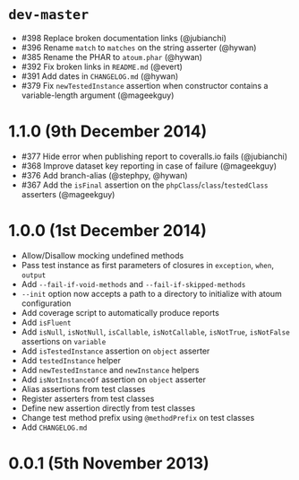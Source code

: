 # `dev-master`

* #398 Replace broken documentation links (@jubianchi)
* #396 Rename `match` to `matches` on the string asserter (@hywan)
* #385 Rename the PHAR to `atoum.phar` (@hywan)
* #392 Fix broken links in `README.md` (@evert)
* #391 Add dates in `CHANGELOG.md` (@hywan)
* #379 Fix `newTestedInstance` assertion when constructor contains a variable-length argument (@mageekguy)

# 1.1.0 (9th December 2014)

* #377 Hide error when publishing report to coveralls.io fails (@jubianchi)
* #368 Improve dataset key reporting in case of failure (@mageekguy)
* #376 Add branch-alias (@stephpy, @hywan)
* #367 Add the `isFinal` assertion on the `phpClass`/`class`/`testedClass` asserters (@mageekguy)

# 1.0.0 (1st December 2014)

* Allow/Disallow mocking undefined methods
* Pass test instance as first parameters of closures in `exception`, `when`, `output`
* Add `--fail-if-void-methods` and `--fail-if-skipped-methods`
* `--init` option now accepts a path to a directory to initialize with atoum configuration
* Add coverage script to automatically produce reports
* Add `isFluent`
* Add `isNull`, `isNotNull`, `isCallable`, `isNotCallable`, `isNotTrue`, `isNotFalse` assertions on `variable`
* Add `isTestedInstance` assertion on `object` asserter
* Add `testedInstance` helper
* Add `newTestedInstance` and `newInstance` helpers
* Add `isNotInstanceOf` assertion on `object` asserter
* Alias assertions from test classes
* Register asserters from test classes
* Define new assertion directly from test classes
* Change test method prefix using `@methodPrefix` on test classes
* Add `CHANGELOG.md`

# 0.0.1 (5th November 2013)
